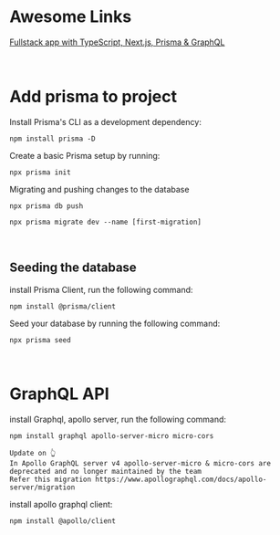# Awesome Links

[Fullstack app with TypeScript, Next.js, Prisma & GraphQL](https://prisma.io/blog/fullstack-nextjs-graphql-prisma-oklidw1rhw)

<br/>

# Add prisma to project

Install Prisma's CLI as a development dependency:

`npm install prisma -D`

Create a basic Prisma setup by running:

`npx prisma init`

Migrating and pushing changes to the database

`npx prisma db push`

`npx prisma migrate dev --name [first-migration]`

<br/>

## Seeding the database

install Prisma Client, run the following command:

`npm install @prisma/client`

Seed your database by running the following command:

`npx prisma seed`

<br/>

# GraphQL API

install Graphql, apollo server, run the following command:

`npm install graphql apollo-server-micro micro-cors`
```
Update on 👆
In Apollo GraphQL server v4 apollo-server-micro & micro-cors are deprecated and no longer maintained by the team
Refer this migration https://www.apollographql.com/docs/apollo-server/migration
```

install apollo graphql client:

`npm install @apollo/client`